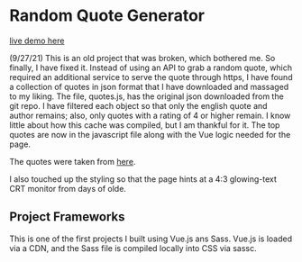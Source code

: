 # Random Quote Generator

[live demo here](https://bradleyhop.github.io/randomQuotes/randomQuote.html)

(9/27/21) This is an old project that was broken, which bothered me. So finally,
I have fixed it.  Instead of using an API to grab a random quote, which required
an additional service to serve the quote through https, I have found a
collection of quotes in json format that I have downloaded and massaged to my
liking. The file, quotes.js, has the original json downloaded from the git repo.
I have filtered each object so that only the english quote and author remains;
also, only quotes with a rating of 4 or higher remain. I know little about how
this cache was compiled, but I am thankful for it. The top quotes are now in the
javascript file along with the Vue logic needed for the page.

The quotes were taken from [here](https://github.com/skolakoda/programming-quotes-api).

I also touched up the styling so that the page hints at a 4:3 glowing-text CRT
monitor from days of olde.

## Project Frameworks

This is one of the first projects I built using Vue.js ans Sass. Vue.js is
loaded via a CDN, and the Sass file is compiled locally into CSS via sassc.
